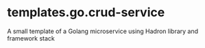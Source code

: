 # templates.go.crud-service
A small template of a Golang microservice using Hadron library and framework stack
